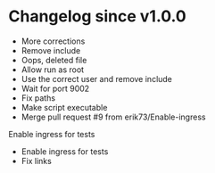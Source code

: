 # Changelog since v1.0.0
- More corrections 
- Remove include 
- Oops, deleted file 
- Allow run as root 
- Use the correct user and remove include 
- Wait for port 9002 
- Fix paths 
- Make script executable 
- Merge pull request #9 from erik73/Enable-ingress

Enable ingress for tests 
- Enable ingress for tests 
- Fix links 
